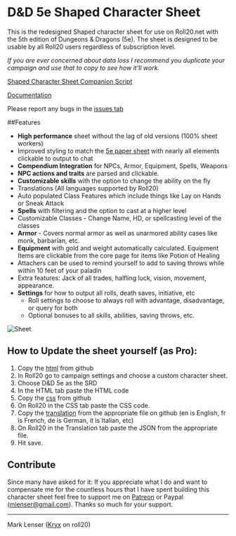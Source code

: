 # D&D 5e Shaped Character Sheet

This is the redesigned Shaped character sheet for use on Roll20.net with the 5th edition of Dungeons & Dragons (5e). The sheet is designed to be usable by all Roll20 users regardless of subscription level.

*If you are ever concerned about data loss I recommend you duplicate your campaign and use that to copy to see how it'll work.*

[Shaped Character Sheet Companion Script](https://github.com/symposion/roll20-api-scripts/tree/master/5eShapedCompanion/latest)

[Documentation](https://docs.google.com/document/d/1yPcIZ_bIc3JlnWsKZt2tAB0EQSIVEfeMtT0GifbpJIg)

Please report any bugs in the [issues tab](https://bitbucket.org/mlenser/5eshaped/issues)

##Features

* **High performance** sheet without the lag of old versions (100% sheet workers)
* Improved styling to match the [5e paper sheet](http://i.imgur.com/87GaRhL.jpg) with nearly all elements clickable to output to chat
* **Compendium Integration** for NPCs, Armor, Equipment, Spells, Weapons
* **NPC actions and traits** are parsed and clickable.
* **Customizable skills** with the option to change the ability on the fly
* Translations (All languages supported by Roll20)
* Auto populated Class Features which include things like Lay on Hands or Sneak Attack
* **Spells** with filtering and the option to cast at a higher level
* Customizable Classes - Change Name, HD, or spellcasting level of the classes
* **Armor** - Covers normal armor as well as unarmored ability cases like monk, barbarian, etc.
* **Equipment** with gold and weight automatically calculated. Equipment Items are clickable from the core page for items like Potion of Healing
* Attachers can be used to remind yourself to add to saving throws while within 10 feet of your paladin
* Extra features: Jack of all trades, halfling luck, vision, movement, appearance.
* **Settings** for how to output all rolls, death saves, initiative, etc
  * Roll settings to choose to always roll with advantage, disadvantage, or query for both
  * Optional bonuses to all skills, abilities, saving throws, etc.

![Sheet](http://i.imgur.com/ZVymw3T.jpg "Sheet")

## How to Update the sheet yourself (as Pro):

1. Copy the [html](https://raw.githubusercontent.com/mlenser/roll20-character-sheets/master/5eShaped/5eShaped.html) from github
2. In Roll20 go to campaign settings and choose a custom character sheet.
3. Choose D&D 5e as the SRD
4. In the HTML tab paste the HTML code
5. Copy the [css](https://raw.githubusercontent.com/mlenser/roll20-character-sheets/master/5eShaped/5eShaped.css) from github
6. On Roll20 in the CSS tab paste the CSS code.
7. Copy the [translation](https://github.com/mlenser/roll20-character-sheets/tree/master/5eShaped/translations) from the appropriate file on github (en is English, fr is French, de is German, it is Italian, etc)
8. On Roll20 in the Translation tab paste the JSON from the appropriate file.
9. Hit save.

## Contribute
Since many have asked for it: If you appreciate what I do and want to compensate me for the countless hours that I have spent building this character sheet feel free to support me on [Patreon](https://www.patreon.com/mlenser) or Paypal (mlenser@gmail.com).
Thanks so much for your support.

---

Mark Lenser ([Kryx](https://app.roll20.net/users/277007/kryx) on roll20)